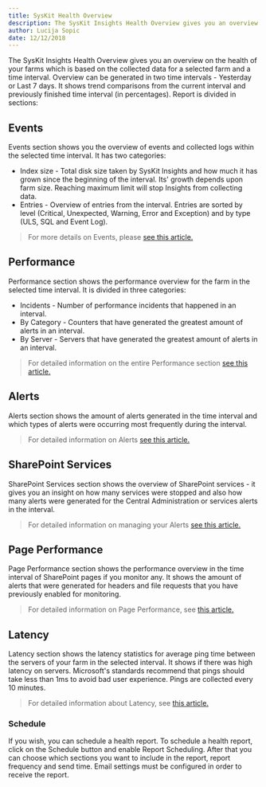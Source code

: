 ```yaml
--- 
title: SysKit Health Overview
description: The SysKit Insights Health Overview gives you an overview on the health of your farms
author: Lucija Sopic
date: 12/12/2018
---
```


The SysKit Insights Health Overview gives you an overview on the health of your farms which is based on the collected data for a selected farm and a time interval. Overview can be generated in two time intervals - Yesterday or Last 7 days. It shows trend comparisons from the current interval and previously finished time interval (in percentages). Report is divided in sections:


## Events
Events section shows you the overview of events and collected logs within the selected time interval. It has two categories:
- Index size - Total disk size taken by SysKit Insights and how much it has grown since the beginning of the interval. Its' growth depends upon farm size. Reaching maximum limit will stop Insights from collecting data.
- Entries - Overview of entries from the interval. Entries are sorted by level (Critical, Unexpected, Warning, Error and Exception) and by type (ULS, SQL and Event Log).


>For more details on Events, please [see this article.](#internal/get-to-know-insights/event-viewer)


## Performance
Performance section shows the performance overview for the farm in the selected time interval. It is divided in three categories:
- Incidents - Number of performance incidents that happened in an interval.
- By Category - Counters that have generated the greatest amount of alerts in an interval.
- By Server - Servers that have generated the greatest amount of alerts in an interval.


>For detailed information on the entire Performance section [see this article.](#internal/get-to-know-insights/performance-screen)


## Alerts
Alerts section shows the amount of alerts generated in the time interval and which types of alerts were occurring most frequently during the interval.


>For detailed information on Alerts [see this article.](#internal/get-to-know-insights/insights-alerts)


## SharePoint Services
SharePoint Services section shows the overview of SharePoint services - it gives you an insight on how many services were stopped and also how many alerts were generated for the Central Administration or services alerts in the interval.


>For detailed information on managing your Alerts [see this article.](#internal/how-to/manage-alerts)


## Page Performance
Page Performance section shows the performance overview in the time interval of SharePoint pages if you monitor any. It shows the amount of alerts that were generated for headers and file requests that you have previously enabled for monitoring.


>For detailed information on Page Performance, see [this article.](#internal/get-to-know-insights/page-performance-screen)


## Latency 
Latency section shows the latency statistics for average ping time between the servers of your farm in the selected interval. It shows if there was high latency on servers. Microsoft's standards recommend that pings should take less than 1ms to avoid bad user experience. Pings are collected every 10 minutes.


>For detailed information about Latency, see [this article.](#internal/get-to-know-insights/latency-screen)



### Schedule
If you wish, you can schedule a health report. To schedule a health report, click on the Schedule button and enable Report Scheduling. After that you can choose which sections you want to include in the report, report frequency and send time. Email settings must be configured in order to receive the report.

